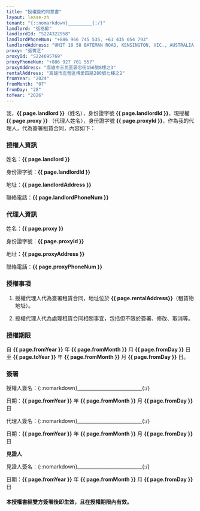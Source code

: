 ```yaml
---
title: "授權簽約同意書"
layout: lease-zh
tenant: "{::nomarkdown}_________{:/}"
landlord: "張格齡"
landlordId: "S224322958"
landlordPhoneNum: "+886 966 745 535, +61 435 054 793"
landlordAddress: "UNIT 10 58 BATEMAN ROAD, KENSINGTON, VIC., AUSTRALIA 3031"
proxy: "張菁芝"
proxyId: "S224095769"
proxyPhoneNum: "+886 927 701 557"
proxyAddress: "高雄市三民區褒忠街156號8樓之3"
rentalAddress: "高雄市左營區博愛四路280號七樓之2"
fromYear: "2024"
fromMonth: "07"
fromDay: "28"
toYear: "2026"
---
```


我，**{{ page.landlord }}**（姓名），身份證字號 **{{ page.landlordId }}**，現授權 **{{ page.proxy }}** （代理人姓名），身份證字號 **{{ page.proxyId }}**，作為我的代理人，代為簽署租賃合同，內容如下：

### 授權人資訊

姓名：**{{ page.landlord }}**  

身份證字號：**{{ page.landlordId }}**

地址：**{{ page.landlordAddress }}**

聯絡電話：**{{ page.landlordPhoneNum }}**


### 代理人資訊

姓名：**{{ page.proxy }}**

身份證字號：**{{ page.proxyId }}**

地址：**{{ page.proxyAddress }}**

聯絡電話：**{{ page.proxyPhoneNum }}**  


### 授權事項

1. 授權代理人代為簽署租賃合同，地址位於 **{{ page.rentalAddress}}**（租賃物地址）。

1. 授權代理人代為處理租賃合同相關事宜，包括但不限於簽署、修改、取消等。


### 授權期限

自 **{{ page.fromYear }}** 年 **{{ page.fromMonth }}** 月 **{{ page.fromDay }}** 日至 **{{ page.toYear }}** 年 **{{ page.fromMonth }}** 月 **{{ page.fromDay }}** 日。


### 簽署

授權人簽名：{::nomarkdown}___________________________{:/}

日期：**{{ page.fromYear }}** 年 **{{ page.fromMonth }}** 月 **{{ page.fromDay }}** 日

代理人簽名：{::nomarkdown}___________________________{:/}

日期：**{{ page.fromYear }}** 年 **{{ page.fromMonth }}** 月 **{{ page.fromDay }}** 日


**見證人**

見證人簽名：{::nomarkdown}___________________________{:/}

日期：**{{ page.fromYear }}** 年 **{{ page.fromMonth }}** 月 **{{ page.fromDay }}** 日


#### 本授權書經雙方簽署後即生效，且在授權期限內有效。
